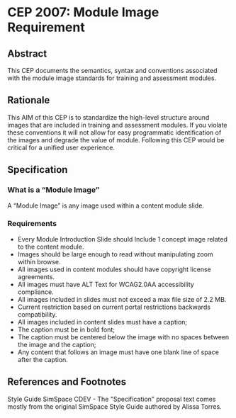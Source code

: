 # CEP 2007: Module Image Requirement


## Abstract 

This CEP documents the semantics, syntax and conventions associated with the module image standards for training and assessment modules. 

## Rationale

This AIM of this CEP is to standardize the high-level structure around images that are included in training and assessment modules. If you violate these conventions it will not allow for easy programmatic identification of the images and degrade the value of module. Following this CEP would be critical for a unified user experience.

## Specification


### What is a “Module Image”

A “Module Image” is any image used within a content module slide.

### Requirements

*  Every Module Introduction Slide should Include 1 concept image related to the content module.
*  Images should be large enough to read without manipulating zoom within browse.
*  All images used in content modules should have copyright license agreements.
*  All images must have ALT Text for WCAG2.0AA accessibility compliance.
*  All images included in slides must not exceed a max file size of 2.2 MB.
*  Current restriction based on current portal restrictions backwards compatibility.
*  All images included in content slides must have a caption;
*  The caption must be in bold font;
*  The caption must be centered below the image with no spaces between the image and the caption;
*  Any content that follows an image must have one blank line of space after the caption.

## References and Footnotes

Style Guide SimSpace CDEV - The "Specification" proposal text comes mostly from the original SimSpace Style Guide authored by Alissa Torres.
